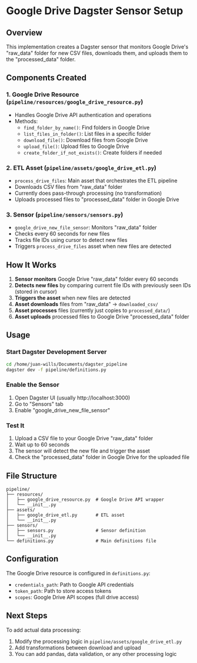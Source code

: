 # Google Drive Dagster Sensor Setup

## Overview
This implementation creates a Dagster sensor that monitors Google Drive's "raw_data" folder for new CSV files, downloads them, and uploads them to the "processed_data" folder.

## Components Created

### 1. Google Drive Resource (`pipeline/resources/google_drive_resource.py`)
- Handles Google Drive API authentication and operations
- Methods:
  - `find_folder_by_name()`: Find folders in Google Drive
  - `list_files_in_folder()`: List files in a specific folder
  - `download_file()`: Download files from Google Drive
  - `upload_file()`: Upload files to Google Drive
  - `create_folder_if_not_exists()`: Create folders if needed

### 2. ETL Asset (`pipeline/assets/google_drive_etl.py`)
- `process_drive_files`: Main asset that orchestrates the ETL pipeline
- Downloads CSV files from "raw_data" folder
- Currently does pass-through processing (no transformation)
- Uploads processed files to "processed_data" folder in Google Drive

### 3. Sensor (`pipeline/sensors/sensors.py`)
- `google_drive_new_file_sensor`: Monitors "raw_data" folder
- Checks every 60 seconds for new files
- Tracks file IDs using cursor to detect new files
- Triggers `process_drive_files` asset when new files are detected

## How It Works

1. **Sensor monitors** Google Drive "raw_data" folder every 60 seconds
2. **Detects new files** by comparing current file IDs with previously seen IDs (stored in cursor)
3. **Triggers the asset** when new files are detected
4. **Asset downloads** files from "raw_data" → `downloaded_csv/`
5. **Asset processes** files (currently just copies to `processed_data/`)
6. **Asset uploads** processed files to Google Drive "processed_data" folder

## Usage

### Start Dagster Development Server
```bash
cd /home/juan-wills/Documents/dagster_pipeline
dagster dev -f pipeline/definitions.py
```

### Enable the Sensor
1. Open Dagster UI (usually http://localhost:3000)
2. Go to "Sensors" tab
3. Enable "google_drive_new_file_sensor"

### Test It
1. Upload a CSV file to your Google Drive "raw_data" folder
2. Wait up to 60 seconds
3. The sensor will detect the new file and trigger the asset
4. Check the "processed_data" folder in Google Drive for the uploaded file

## File Structure
```
pipeline/
├── resources/
│   ├── google_drive_resource.py  # Google Drive API wrapper
│   └── __init__.py
├── assets/
│   ├── google_drive_etl.py       # ETL asset
│   └── __init__.py
├── sensors/
│   ├── sensors.py                # Sensor definition
│   └── __init__.py
└── definitions.py                # Main definitions file
```

## Configuration
The Google Drive resource is configured in `definitions.py`:
- `credentials_path`: Path to Google API credentials
- `token_path`: Path to store access tokens
- `scopes`: Google Drive API scopes (full drive access)

## Next Steps
To add actual data processing:
1. Modify the processing logic in `pipeline/assets/google_drive_etl.py`
2. Add transformations between download and upload
3. You can add pandas, data validation, or any other processing logic
